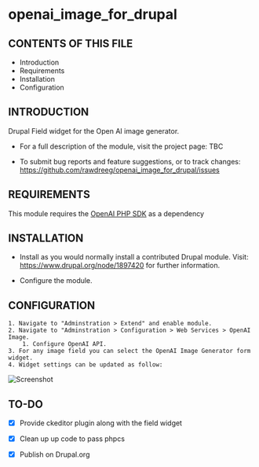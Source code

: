 # openai_image_for_drupal


CONTENTS OF THIS FILE
---------------------

 * Introduction
 * Requirements
 * Installation
 * Configuration


INTRODUCTION
------------

Drupal Field widget for the Open AI image generator.

 * For a full description of the module, visit the project page:
   TBC

 * To submit bug reports and feature suggestions, or to track changes:
   https://github.com/rawdreeg/openai_image_for_drupal/issues


REQUIREMENTS
------------

This module requires the [OpenAI PHP SDK](https://github.com/openai-php/client) as a dependency


INSTALLATION
------------

 * Install as you would normally install a contributed Drupal module. Visit:
   https://www.drupal.org/node/1897420 for further information.
 
 * Configure the module.


CONFIGURATION
-------------

    1. Navigate to "Adminstration > Extend" and enable module.
    2. Navigate to "Adminstration > Configuration > Web Services > OpenAI Image.
        1. Configure OpenAI API.
    3. For any image field you can select the OpenAI Image Generator form widget.
    4. Widget settings can be updated as follow:
    
![Screenshot](https://user-images.githubusercontent.com/4209011/210166666-be8f8056-923e-4784-920b-7655505c501f.jpg)
    

TO-DO
------------

- [x] Provide ckeditor plugin along with the field widget
- [x] Clean up up code to pass phpcs
- [x] Publish on Drupal.org

